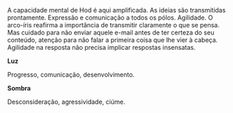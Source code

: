 A capacidade mental de Hod é aqui amplificada. As ideias são transmitidas
prontamente. Expressão e comunicação a todos os pólos. Agilidade. O arco-íris
reafirma a importância de transmitir claramente o que se pensa. Mas cuidado
para não enviar aquele e-mail antes de ter certeza do seu conteúdo, atenção
para não falar a primeira coisa que lhe vier à cabeça. Agilidade na resposta
não precisa implicar respostas insensatas.

**Luz**

Progresso, comunicação, desenvolvimento.

**Sombra**

Desconsideração, agressividade, ciúme.

